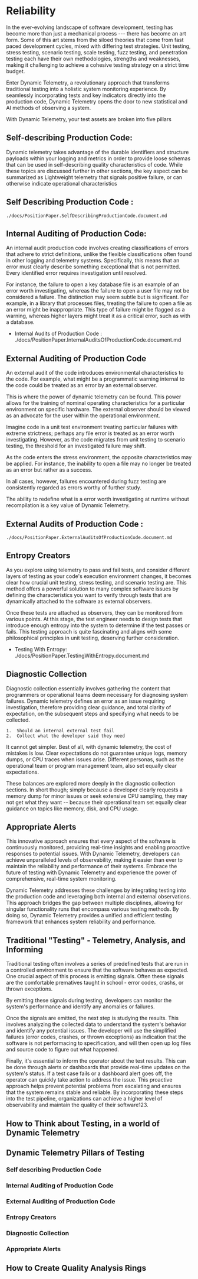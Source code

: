 # Reliability

In the ever-evolving landscape of software development, testing has
become more than just a mechanical process --- there has become an art
form. Some of this art stems from the siloed theories that come from
fast paced development cycles, mixed with differing test strategies.
Unit testing, stress testing, scenario testing, scale testing, fuzz
testing, and penetration testing each have their own methodologies,
strengths and weaknesses, making it challenging to achieve a cohesive
testing strategy on a strict time budget.

Enter Dynamic Telemetry, a revolutionary approach that transforms
traditional testing into a holistic system monitoring experience. By
seamlessly incorporating tests and key indicators directly into the
production code, Dynamic Telemetry opens the door to new statistical and
AI methods of observing a system.

With Dynamic Telemetry, your test assets are broken into five pillars

##  Self-describing Production Code:

Dynamic telemetry takes advantage of the durable identifiers and
structure payloads within your logging and metrics in order to provide
loose schemas that can be used in self-describing quality
characteristics of code. While these topics are discussed further in
other sections, the key aspect can be summarized as Lightweight
telemetry that signals positive failure, or can otherwise indicate
operational characteristics

## Self Describing Production Code :
    ./docs/PositionPaper.SelfDescribingProductionCode.document.md

## Internal Auditing of Production Code:

An internal audit production code involves creating classifications of
errors that adhere to strict definitions, unlike the flexible
classifications often found in other logging and telemetry systems.
Specifically, this means that an error must clearly describe something
exceptional that is not permitted. Every identified error requires
investigation until resolved.

For instance, the failure to open a key database file is an example of
an error worth investigating, whereas the failure to open a user file
may not be considered a failure. The distinction may seem subtle but is
significant. For example, in a library that processes files, treating
the failure to open a file as an error might be inappropriate. This type
of failure might be flagged as a warning, whereas higher layers might
treat it as a critical error, such as with a database.

-   Internal Audits of Production Code :
    ./docs/PositionPaper.InternalAuditsOfProductionCode.document.md

## External Auditing of Production Code

An external audit of the code introduces environmental characteristics
to the code. For example, what might be a programmatic warning internal
to the code could be treated as an error by an external observer.

This is where the power of dynamic telemetry can be found. This power
allows for the training of nominal operating characteristics for a
particular environment on specific hardware. The external observer
should be viewed as an advocate for the user within the operational
environment.

Imagine code in a unit test environment treating particular failures
with extreme strictness; perhaps any file error is treated as an error
worth investigating. However, as the code migrates from unit testing to
scenario testing, the threshold for an investigated failure may shift.

As the code enters the stress environment, the opposite characteristics
may be applied. For instance, the inability to open a file may no longer
be treated as an error but rather as a success.

In all cases, however, failures encountered during fuzz testing are
consistently regarded as errors worthy of further study.

The ability to redefine what is a error worth investigating at runtime
without recompilation is a key value of Dynamic Telemetry.

## External Audits of Production Code :
    ./docs/PositionPaper.ExternalAuditsOfProductionCode.document.md

## Entropy Creators

As you explore using telemetry to pass and fail tests, and consider
different layers of testing as your code\'s execution environment
changes, it becomes clear how crucial unit testing, stress testing, and
scenario testing are. This method offers a powerful solution to many
complex software issues by defining the characteristics you want to
verify through tests that are dynamically attached to the software as
external observers.

Once these tests are attached as observers, they can be monitored from
various points. At this stage, the test engineer needs to design tests
that introduce enough entropy into the system to determine if the test
passes or fails. This testing approach is quite fascinating and aligns
with some philosophical principles in unit testing, deserving further
consideration.

-   Testing With Entropy:
    ./docs/PositionPaper.TestingWithEntropy.document.md

##  Diagnostic Collection

Diagnostic collection essentially involves gathering the content that
programmers or operational teams deem necessary for diagnosing system
failures. Dynamic telemetry defines an error as an issue requiring
investigation, therefore providing clear guidance, and total clarity of
expectation, on the subsequent steps and specifying what needs to be
collected.

    1.  Should an internal external test fail
    2.  Collect what the developer said they need

It cannot get simpler. Best of all, with dynamic telemetry, the cost of
mistakes is low. Clear expectations do not guarantee unique logs, memory
dumps, or CPU traces when issues arise. Different personas, such as the
operational team or program management team, also set equally clear
expectations.

These balances are explored more deeply in the diagnostic collection
sections. In short though; simply because a developer clearly requests a
memory dump for minor issues or seek extensive CPU sampling, they may
not get what they want -- because their operational team set equally
clear guidance on topics like memory, disk, and CPU usage.

##  Appropriate Alerts

This innovative approach ensures that every aspect of the software is
continuously monitored, providing real-time insights and enabling
proactive responses to potential issues. With Dynamic Telemetry,
developers can achieve unparalleled levels of observability, making it
easier than ever to maintain the reliability and performance of their
systems. Embrace the future of testing with Dynamic Telemetry and
experience the power of comprehensive, real-time system monitoring.

Dynamic Telemetry addresses these challenges by integrating testing into
the production code and leveraging both internal and external
observations. This approach bridges the gap between multiple
disciplines, allowing for singular functionality runs that encompass
various testing methods. By doing so, Dynamic Telemetry provides a
unified and efficient testing framework that enhances system reliability
and performance.

## Traditional "Testing" - Telemetry, Analysis, and Informing

Traditional testing often involves a series of predefined tests that are
run in a controlled environment to ensure that the software behaves as
expected. One crucial aspect of this process is emitting signals. Often
these signals are the comfortable prematives taught in school - error
codes, crashs, or thrown exceptions.

By emitting these signals during testing, developers can monitor the
system's performance and identify any anomalies or failures.

Once the signals are emitted, the next step is studying the results.
This involves analyzing the collected data to understand the system's
behavior and identify any potential issues. The developer will use the
simplified failures (error codes, crashes, or thrown exceptions) as
indication that the software is not performacing to specification, and
will then open up log files and source code to figure out what happened.

Finally, it's essential to inform the operator about the test results.
This can be done through alerts or dashboards that provide real-time
updates on the system's status. If a test case fails or a dashboard
alert goes off, the operator can quickly take action to address the
issue. This proactive approach helps prevent potential problems from
escalating and ensures that the system remains stable and reliable. By
incorporating these steps into the test pipeline, organizations can
achieve a higher level of observability and maintain the quality of
their software123.

## How to Think about Testing, in a world of Dynamic Telemetry

## Dynamic Telemetry Pillars of Testing

### Self describing Production Code

### Internal Auditing of Production Code

### External Auditing of Production Code

### Entropy Creators

### Diagnostic Collection

### Appropriate Alerts

## How to Create Quality Analysis Rings
